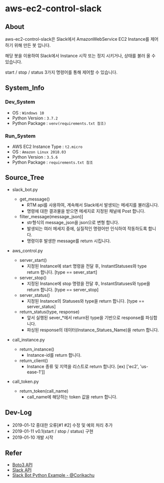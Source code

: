 # aws-ec2-control-slack

## About
aws-ec2-control-slack은 Slack에서 AmazonWebService EC2 Instance를 제어하기 위해 만든 봇 입니다.

해당 봇을 이용하여 Slack에서 Instance 시작 또는 정지 시키거나, 상태를 불러 올 수 있습니다.

start / stop / status 3가지 명령어를 통해 제어할 수 있습니다.

## System_Info
### Dev_System
- OS : `Windows 10`
- Python Version : `3.7.2`
- Python Package : `venv(requirements.txt 참조)`

### Run_System
- AWS EC2 Instance Type : `t2.micro`
- OS : `Amazon Linux 2018.03`
- Python Version : `3.5.6`
- Python Package : `requirements.txt 참조`

## Source_Tree
- slack_bot.py
    - get_message()
        - RTM api를 사용하여, 계속해서 Slack에서 발생되는 메세지를 불러옵니다.
        - 명령에 대한 결과물을 받으면 메세지로 지정된 채널에 Post 합니다.
    - filter_message(message_json)]
        - str형식의 message_json을 json으로 변형 합니다.
        - 발생되는 여러 메세지 중에, 실질적인 명령어만 인식하여 작동하도록 합니다.
        - 명령이후 발생한 message를 return 시킵니다.
        
- aws_control.py
    - server_start()
        - 지정된 Instance에 start 명령을 전달 후, InstantStatuses와 type return 합니다. [type == sever_start]
    - server_stop()
        - 지정된 Instance에 stop 명령을 전달 후, InstantStatuses와 type을 return 합니다. [type == server_stop]
    - server_status()
        - 지정된 Instance의 Statuses와 type을 return 합니다. [type == server_status]
    - return_status(type, response)
        - 앞서 실행된 sever_*에서 return된 type을 기반으로 response를 파싱합니다.
        - 파싱된 response의 데이터(Instance_Statues_Name)을 return 합니다.

- call_instance.py
    - return_instance()
        - Instance-id를 return 합니다.
    - return_client()
        - Instance 종류 및 지역을 리스트로 return 합니다. [ex) ['ec2', 'us-ease-1']]

- call_token.py
    - return_token(call_name)
        - call_name에 해당하는 token 값을 return 합니다.
        
## Dev-Log
- 2019-01-12 중대한 오류[#1 #2] 수정 및 예외 처리 추가
- 2019-01-11 v0.1(start / stop / status) 구현
- 2019-01-10 개발 시작

## Refer
- [Boto3 API](https://boto3.amazonaws.com/v1/documentation/api/latest/index.html)
- [Slack API](https://api.slack.com/methods)
- [Slack Bot Python Example - @Corikachu](https://corikachu.github.io/articles/python/python-slack-bot-slacker)
